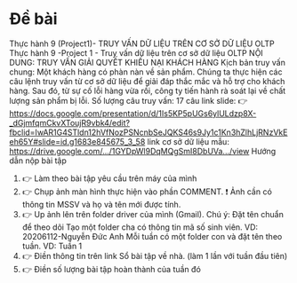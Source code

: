 # Đề bài






Thực hành 9 (Project1)- TRUY VẤN DỮ LIỆU TRÊN CƠ SỞ DỮ LIỆU OLTP
Thực hành 9 -Project 1 - Truy vấn dữ liệu trên cơ sở dữ liệu OLTP
NỘI DUNG: TRUY VẤN GIẢI QUYẾT KHIẾU NẠI KHÁCH HÀNG
Kịch bản truy vấn chung:
Một khách hàng có phàn nàn về sản phẩm. Chúng ta thực hiện các câu lệnh truy vấn từ cơ sở dữ liệu để giải đáp thắc mắc và hỗ trợ cho khách hàng.
Sau đó, từ sự cố lỗi hàng vừa rồi, công ty tiến hành rà soát lại về chất lượng sản phẩm bị lỗi.
Số lượng câu truy vấn: 17 câu
link slide:
👉 https://docs.google.com/presentation/d/1Is5KP5pUGs6ylULdzp8X-_dGjmfqmCkvXToujR9vbk4/edit?fbclid=IwAR1G4STldn12hVfNozPSNcnbSeJQKS46s9Jy1c1Kn3hZlhLjRNzVkEeh65Y#slide=id.g1683e845675_3_58
link cơ sở dữ liệu mẫu:
https://drive.google.com/.../1GYDpWl9DqMQgSmI8DbUVa.../view
Hướng dẫn nộp bài tập
1. 👉 Làm theo bài tập yêu cầu trên máy của mình
2. 👉 Chụp ảnh màn hình thực hiện vào phần COMMENT.
❗ Ảnh cần có thông tin MSSV và họ và tên mới được tính.
3. 👉 Up ảnh lên trên folder driver của mình (Gmail). Chú ý: Đặt tên chuẩn để theo dõi
Tạo một folder cha có thông tin mã số sinh viên. VD: 20206112-Nguyễn Đức Anh
Mỗi tuần có một folder con và đặt tên theo tuần. VD: Tuần 1
4. 👉 Điền thông tin trên link Sổ bài tập về nhà. (làm 1 lần với tuần đầu tiên)
5. 👉 Điền số lượng bài tập hoàn thành của tuần đó